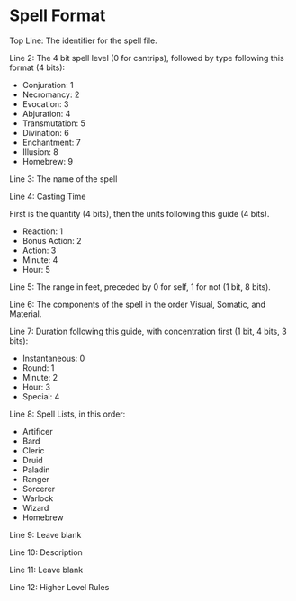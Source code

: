 # Spell Format

Top Line: The identifier for the spell file.

Line 2: The 4 bit spell level (0 for cantrips), followed by type following this format (4 bits):

- Conjuration: 1
- Necromancy: 2
- Evocation: 3
- Abjuration: 4
- Transmutation: 5
- Divination: 6
- Enchantment: 7
- Illusion: 8
- Homebrew: 9

Line 3: The name of the spell

Line 4: Casting Time

First is the quantity (4 bits), then the units following this guide (4 bits).

- Reaction: 1
- Bonus Action: 2
- Action: 3
- Minute: 4
- Hour: 5

Line 5: The range in feet, preceded by 0 for self, 1 for not (1 bit, 8 bits).

Line 6: The components of the spell in the order Visual, Somatic, and Material.

Line 7: Duration following this guide, with concentration first (1 bit, 4 bits, 3 bits):

- Instantaneous: 0
- Round: 1
- Minute: 2
- Hour: 3
- Special: 4

Line 8: Spell Lists, in this order:

- Artificer
- Bard
- Cleric
- Druid
- Paladin
- Ranger
- Sorcerer
- Warlock
- Wizard
- Homebrew

Line 9: Leave blank

Line 10: Description

Line 11: Leave blank

Line 12: Higher Level Rules